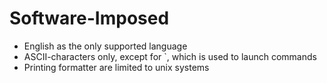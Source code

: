 # Software-Imposed

- English as the only supported language
- ASCII-characters only, except for `, which is used to launch commands
- Printing formatter are limited to unix systems
